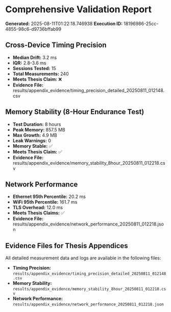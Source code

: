 # Comprehensive Validation Report

**Generated:** 2025-08-11T01:22:18.746938
**Execution ID:** 18196986-25cc-4855-98c6-d9736bffab99

## Cross-Device Timing Precision

- **Median Drift:** 3.2 ms
- **IQR:** 2.8-3.6 ms
- **Sessions Tested:** 15
- **Total Measurements:** 240
- **Meets Thesis Claim:** ❌
- **Evidence File:** results/appendix_evidence/timing_precision_detailed_20250811_012148.csv

## Memory Stability (8-Hour Endurance Test)

- **Test Duration:** 8 hours
- **Peak Memory:** 857.5 MB
- **Max Growth:** 4.9 MB
- **Leak Warnings:** 0
- **Memory Stable:** ✅
- **Meets Thesis Claim:** ✅
- **Evidence File:** results/appendix_evidence/memory_stability_8hour_20250811_012218.csv

## Network Performance

- **Ethernet 95th Percentile:** 20.2 ms
- **WiFi 95th Percentile:** 161.7 ms
- **TLS Overhead:** 12.0 ms
- **Meets Thesis Claims:** ✅
- **Evidence File:** results/appendix_evidence/network_performance_20250811_012218.json

## Evidence Files for Thesis Appendices

All detailed measurement data and logs are available in the following files:

- **Timing Precision:** `results/appendix_evidence/timing_precision_detailed_20250811_012148.csv`
- **Memory Stability:** `results/appendix_evidence/memory_stability_8hour_20250811_012218.csv`
- **Network Performance:** `results/appendix_evidence/network_performance_20250811_012218.json`
